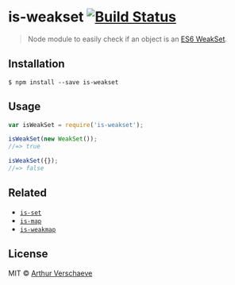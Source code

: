 # is-weakset [![Build Status](https://travis-ci.org/arthurvr/is-weakset.svg?branch=master)](https://travis-ci.org/arthurvr/is-weakset)

> Node module to easily check if an object is an [ES6 WeakSet](https://developer.mozilla.org/en-US/docs/Web/JavaScript/Reference/Global_Objects/WeakSet).


## Installation

```
$ npm install --save is-weakset
```


## Usage

```javascript
var isWeakSet = require('is-weakset');

isWeakSet(new WeakSet());
//=> true

isWeakSet({});
//=> false
```


## Related

* [`is-set`](https://github.com/arthurvr/is-set)
* [`is-map`](https://github.com/arthurvr/is-map)
* [`is-weakmap`](https://github.com/arthurvr/is-weakset)


## License

MIT © [Arthur Verschaeve](http://arthurverschaeve.be)
